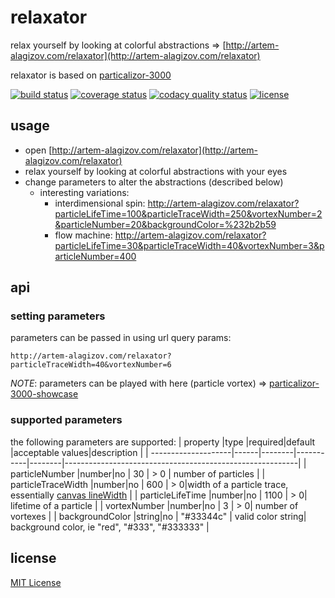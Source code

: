 # relaxator

relax yourself by looking at colorful abstractions => [http://artem-alagizov.com/relaxator](http://artem-alagizov.com/relaxator)

relaxator is based on [particalizor-3000](https://github.com/ArtemAlagizov/particalizor-3000)

[![build status][build badge]][BUILD_URL]
[![coverage status][coverage badge]][COVERAGE_URL]
[![codacy quality status][quality badge]][QUALITY_URL]
[![license][license badge]][LICENSE_URL]

## usage
* open [http://artem-alagizov.com/relaxator](http://artem-alagizov.com/relaxator)
* relax yourself by looking at colorful abstractions with your eyes
* change parameters to alter the abstractions (described below)
  * interesting variations:     
    * interdimensional spin: <http://artem-alagizov.com/relaxator?particleLifeTime=100&particleTraceWidth=250&vortexNumber=2&particleNumber=20&backgroundColor=%232b2b59>
    * flow machine: <http://artem-alagizov.com/relaxator?particleLifeTime=30&particleTraceWidth=40&vortexNumber=3&particleNumber=400>

## api

### setting parameters
parameters can be passed in using url query params:
```http
http://artem-alagizov.com/relaxator?particleTraceWidth=40&vortexNumber=6
```
_NOTE_: parameters can be played with here (particle vortex) => [particalizor-3000-showcase](http://artem-alagizov.com/particalizor-3000-showcase)

### supported parameters
the following parameters are supported:
| property            |type  |required|default    |acceptable values|description                                      |
| --------------------|------|--------|-----------|--------|----------------------------------------------------------|
| particleNumber      |number|no      | 30        |  > 0   | number of particles                                      |
| particleTraceWidth  |number|no      | 600       |  > 0|width of a particle trace, essentially [canvas lineWidth](https://developer.mozilla.org/en-US/docs/Web/API/CanvasRenderingContext2D/lineWidth)                                 |
| particleLifeTime    |number|no      | 1100      | > 0| lifetime of a particle                                       |
| vortexNumber        |number|no      | 3         | > 0| number of vortexes                                           |
| backgroundColor     |string|no      | "#33344c" | valid color string| background color, ie "red", "#333", "#333333" |

## license

[MIT License](LICENSE_URL)

[LICENSE_URL]: https://github.com/ArtemAlagizov/relaxator/blob/master/LICENSE
[license badge]: https://img.shields.io/badge/license-MIT-blue.svg?style=flat-square&color=blue
[BUILD_URL]: https://travis-ci.org/ArtemAlagizov/relaxator
[build badge]: https://img.shields.io/travis/ArtemAlagizov/relaxator/master?style=flat-square
[COVERAGE_URL]: https://coveralls.io/github/ArtemAlagizov/relaxator?branch=master
[coverage badge]: https://img.shields.io/coveralls/github/ArtemAlagizov/relaxator.svg?style=flat-square&color=brightgreen
[QUALITY_URL]: https://www.codacy.com/manual/ArtemAlagizov/relaxator
[quality badge]: https://img.shields.io/codacy/grade/bc78b6ad64854bbebfa9da7c98943418?style=flat-square
